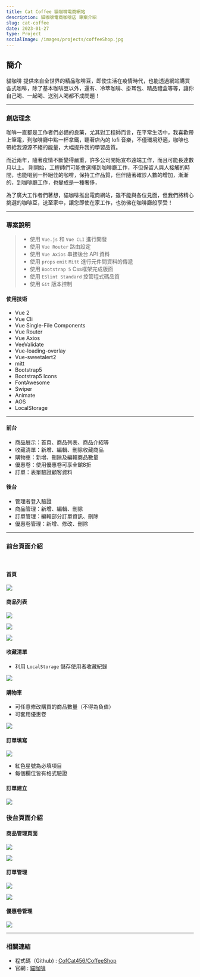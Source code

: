 ```yaml
---
title: Cat Coffee 貓咖啡電商網站
description: 貓咖啡電商咖啡店 專案介紹
slug: cat-coffee
date: 2023-01-27
type: Project
socialImage: /images/projects/coffeeShop.jpg
---
```


## 簡介

貓咖啡 提供來自全世界的精品咖啡豆，即使生活在疫情時代，也能透過網站購買各式咖啡，除了基本咖啡豆以外，還有、冷萃咖啡、掛耳包、精品禮盒等等，讓你自己喝、一起喝、送別人喝都不成問題！

---

### 創店理念

咖啡一直都是工作者們必備的良藥，尤其對工程師而言，在平常生活中，我喜歡帶上筆電，到咖啡廳中點一杯拿鐵，聽著店內的 lofi 音樂，不僅環境舒適，咖啡也帶給我源源不絕的能量，大幅提升我的學習品質。

而近兩年，隨著疫情不斷變得嚴重，許多公司開始宣布遠端工作，而且可能長達數月以上。
剛開始，工程師們可能會選擇到咖啡廳工作，不但保留人與人接觸的時間，也能喝到一杯絕佳的咖啡，保持工作品質，但伴隨著確診人數的增加，漸漸的，到咖啡廳工作，也變成是一種奢侈，

為了廣大工作者們著想，貓咖啡推出電商網站，雖不能與各位見面，但我們將精心挑選的咖啡豆，送至家中，讓您即使在家工作，也彷彿在咖啡廳般享受！

---

### 專案說明
> * 使用 ` Vue.js ` 和 ` Vue CLI ` 進行開發
> * 使用 ` Vue Router ` 路由設定
> * 使用 ` Vue Axios ` 串接後台 API 資料
> * 使用 ` props ` ` emit ` ` Mitt ` 進行元件間資料的傳遞
> * 使用 ` Bootstrap 5 ` Css框架完成版面
> * 使用 ` ESlint Standard ` 控管程式碼品質
> * 使用 ` Git ` 版本控制

#### 使用技術

* Vue 2
* Vue Cli
* Vue Single-File Components
* Vue Router
* Vue Axios
* VeeValidate
* Vue-loading-overlay
* Vue-sweetalert2
* mitt
* Bootstrap5
* Bootstrap5 Icons
* FontAwesome
* Swiper
* Animate
* AOS
* LocalStorage

---

#### 前台
* 商品展示：首頁、商品列表、商品介紹等
* 收藏清單：新增、編輯、刪除收藏商品
* 購物車：新增、刪除及編輯商品數量
* 優惠卷：使用優惠卷可享全館8折
* 訂單：表單驗證顧客資料

#### 後台
* 管理者登入驗證
* 商品管理：新增、編輯、刪除
* 訂單管理：編輯部分訂單資訊、刪除
* 優惠卷管理：新增、修改、刪除

---

### 前台頁面介紹

<br />

#### 首頁 

![](https://user-images.githubusercontent.com/93901409/164472984-b24ec430-cbcf-451d-ab41-c5721304455f.png)

#### 商品列表

![](https://user-images.githubusercontent.com/93901409/164473643-2c3efcaf-b983-4795-9694-869b5ddd3a10.png)

![](https://user-images.githubusercontent.com/93901409/164473703-c402f6d1-eec7-44d2-8a64-94ad5e878564.png)

![](https://user-images.githubusercontent.com/93901409/164473716-340e0490-6886-4aff-8787-5557c8b2cc34.png)

#### 收藏清單
* 利用 ` LocalStorage ` 儲存使用者收藏紀錄

![](https://user-images.githubusercontent.com/93901409/164474042-a0c95f5d-2526-4c5f-988e-85bcad27f2eb.png)

#### 購物車
* 可任意修改購買的商品數量（不得為負值）
* 可套用優惠卷

![](https://user-images.githubusercontent.com/93901409/164474819-097cfb24-60a1-451a-a496-64accf8e364f.png)

#### 訂單填寫

![](https://user-images.githubusercontent.com/93901409/164475904-4a4fb95b-c68e-4bcd-a3d4-d8a46131fe4d.png)

* 紅色星號為必填項目
* 每個欄位皆有格式驗證

#### 訂單建立

![](https://user-images.githubusercontent.com/93901409/164476506-c20fb3f0-8eb8-4428-9030-99abdf746adb.png)

### 後台頁面介紹

#### 商品管理頁面

![](https://user-images.githubusercontent.com/93901409/164477455-5b799d00-6d11-4fb0-a91c-7aac72a043de.png)

![](https://user-images.githubusercontent.com/93901409/164477524-426d61aa-bbfb-4f0a-9bd5-e7980680865c.png)

#### 訂單管理

![](https://user-images.githubusercontent.com/93901409/164477839-0727af3a-cfe2-4d86-afb9-d41408565c00.png)

![](https://user-images.githubusercontent.com/93901409/164477939-3ae0e8db-4bdd-4593-bf9a-8ffd737e61c1.png)

#### 優惠卷管理

![](https://user-images.githubusercontent.com/93901409/164478123-84e56677-62fe-4cf8-9931-d7d80c1776d1.png)

---

### 相關連結

- 程式碼（Github) : [CofCat456/CoffeeShop](https://github.com/CofCat456/coffeeShop)
- 官網 : [貓咖啡](https://cofcat456.github.io/coffeeShop/#/)